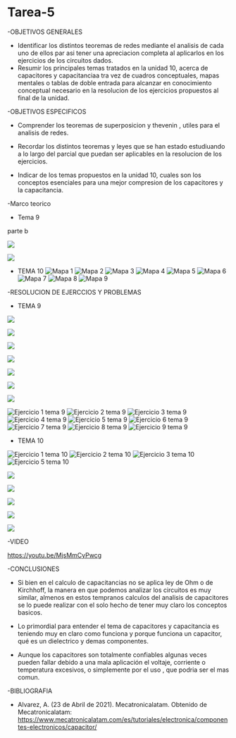 # Tarea-5

-OBJETIVOS GENERALES

- Identificar  los distintos teoremas de redes mediante el analisis de cada uno de ellos par asi tener una apreciacion completa al aplicarlos en los ejercicios de los circuitos dados.
- Resumir los principales temas tratados en la unidad 10, acerca de capacitores y capacitanciaa tra vez de cuadros conceptuales, mapas mentales o tablas de doble entrada para alcanzar en conocimiento conceptual necesario en la resolucion de los ejercicios propuestos al final de la unidad.

-OBJETIVOS ESPECIFICOS

- Comprender los teoremas de superposicion y thevenin , utiles para el analisis de redes.
- Recordar los distintos teoremas y leyes que se han estado estudiuando a lo largo del parcial que puedan ser aplicables en la resolucion de los ejercicios.

- Indicar de los temas propuestos en la unidad 10, cuales son los conceptos esenciales para una mejor compresion de los capacitores y la capacitancia.

-Marco teorico

- Tema 9


parte b 

![](https://user-images.githubusercontent.com/84998013/126249731-d5461a4c-1518-4029-9329-90d8df4efcdc.png)

![](https://user-images.githubusercontent.com/84998013/126250098-72a04930-2937-498f-81f1-5c331575b033.png)


- TEMA 10
![Mapa 1](https://user-images.githubusercontent.com/84397282/126243306-e85f7843-1987-4d61-92d8-f09ad247c1de.jpg)
![Mapa 2](https://user-images.githubusercontent.com/84397282/126243308-57e270c0-dda1-4eff-9eda-79ab327c8dd6.jpg)
![Mapa 3](https://user-images.githubusercontent.com/84397282/126243309-18cea58c-5241-4245-b8ee-7e4f6b86227a.jpg)
![Mapa 4](https://user-images.githubusercontent.com/84397282/126243310-df8aaeb9-2feb-4f4c-8301-746136f43ad1.jpg)
![Mapa 5](https://user-images.githubusercontent.com/84397282/126243312-769b936a-196a-4498-bfba-b6d3413e5751.jpg)
![Mapa 6](https://user-images.githubusercontent.com/84397282/126243315-81752a70-5035-4ead-822d-8bfeb38c12e2.jpg)
![Mapa 7](https://user-images.githubusercontent.com/84397282/126243318-b8814025-38fe-44e1-8288-263e1304b962.jpg)
![Mapa 8](https://user-images.githubusercontent.com/84397282/126243319-d9f891da-a71d-4554-b253-706c9a34ce5f.jpeg)
![Mapa 9](https://user-images.githubusercontent.com/84397282/126243321-1c54e971-6fd8-42e3-8dc1-63cc4883c3fb.jpeg)

-RESOLUCION DE EJERCCIOS Y PROBLEMAS

- TEMA 9

![](https://user-images.githubusercontent.com/84998013/126402057-54c81ba1-114c-4313-b085-a62547decf0a.png)

![](https://user-images.githubusercontent.com/84998013/126402125-49008caf-d512-4f78-95a6-3a1548673fc3.png)

![](https://user-images.githubusercontent.com/84998013/126402180-4f1ae8c0-8333-4d9c-9c0e-cf1b752a1e25.png)

![](https://user-images.githubusercontent.com/84998013/126402332-83b83dbb-f41d-4fba-80c2-dbd8976bc3f3.png)

![](https://user-images.githubusercontent.com/84998013/126402388-f50035e7-dab5-4549-9c49-f3bf030a2fbd.png)

![](https://user-images.githubusercontent.com/84998013/126402475-f0ace66b-09ca-4e7c-8a56-b9f462122931.png)

![](https://user-images.githubusercontent.com/84998013/126402535-8ffe04b3-dd87-4bc5-961d-046738af2080.png)




![Ejercicio 1 tema 9](https://user-images.githubusercontent.com/84397282/126243446-5a21d1a7-785a-48ac-8844-f9e0adfbb831.jpg)
![Ejercicio 2 tema 9](https://user-images.githubusercontent.com/84397282/126243450-5b311297-c7cc-4a18-9dff-0ef89e14fb50.jpg)
![Ejercicio 3 tema 9](https://user-images.githubusercontent.com/84397282/126243452-9e46c061-445a-472c-bc30-a0621f18bd45.jpg)
![Ejercicio 4 tema 9](https://user-images.githubusercontent.com/84397282/126243453-18c569b5-4294-4d86-9a32-0fc5fc94fc46.jpg)
![Ejercicio 5 tema 9](https://user-images.githubusercontent.com/84397282/126243454-e0ddd50a-f287-4650-a000-34f5c2a0b1d7.jpg)
![Ejercicio 6 tema 9](https://user-images.githubusercontent.com/84397282/126243455-e7a4e72a-8f9a-4d2b-b934-7f880df14137.jpg)
![Ejercicio 7 tema 9](https://user-images.githubusercontent.com/84397282/126243456-4a5a1788-c65b-4cca-878f-b05a629ff431.jpg)
![Ejercicio 8 tema 9](https://user-images.githubusercontent.com/84397282/126243457-ec2d30b5-80e5-4126-9ecb-ff618302a24b.jpg)
![Ejercicio 9 tema 9](https://user-images.githubusercontent.com/84397282/126243458-7a50e92d-438f-4369-a510-d0495edfb000.jpg)

- TEMA 10

![Ejercicio 1 tema 10](https://user-images.githubusercontent.com/84397282/126243584-7a5e33a4-08c3-4586-934a-dbb2e5da0b4c.jpg)
![Ejercicio 2 tema 10](https://user-images.githubusercontent.com/84397282/126243585-9e625307-55f4-4d65-832a-1b7bbd55f118.jpg)
![Ejercicio 3 tema 10](https://user-images.githubusercontent.com/84397282/126243587-2fe21b3b-b083-49a7-b94a-8cc222270bc3.jpg)
![Ejercicio 5 tema 10](https://user-images.githubusercontent.com/84397282/126243589-616c0075-5720-4297-9eec-cb584a85aaac.jpg)

![](https://user-images.githubusercontent.com/84998013/126403144-7ecb2176-a084-4fd7-b58d-bc621fad6e51.png)

![](https://user-images.githubusercontent.com/84998013/126403193-d3bcbcf8-045f-452f-9548-edf5ed4a76a2.png)

![](https://user-images.githubusercontent.com/84998013/126403241-0c9fb80e-fe3f-49db-a932-392a68cdfc2b.png)

![](https://user-images.githubusercontent.com/84998013/126403703-695d855a-eece-4848-a45f-58ea9e3e1d07.png)

![](https://user-images.githubusercontent.com/84998013/126403765-39a5dead-2c30-4746-870e-9461b984f055.png)

-VIDEO

https://youtu.be/MjsMmCyPwcg

-CONCLUSIONES

- Si bien en el calculo de capacitancias no se aplica ley de Ohm o de Kirchhoff, la manera en que podemos analizar los circuitos es muy similar, almenos en estos tempranos calculos del analisis de capacitores se lo puede realizar con el solo hecho de tener muy claro los conceptos basicos.

- Lo primordial para entender el tema de capacitores y capacitancia es teniendo muy en claro como funciona y porque funciona un capacitor, qué es un dielectrico y demas componentes.

- Aunque los capacitores son totalmente confiables algunas veces  pueden fallar debido a una mala aplicación el voltaje, corriente o temperatura excesivos, o simplemente por el uso , que podria ser el mas comun.

-BIBLIOGRAFIA

- Alvarez, A. (23 de Abril de 2021). Mecatronicalatam. Obtenido de Mecatronicalatam: https://www.mecatronicalatam.com/es/tutoriales/electronica/componentes-electronicos/capacitor/


